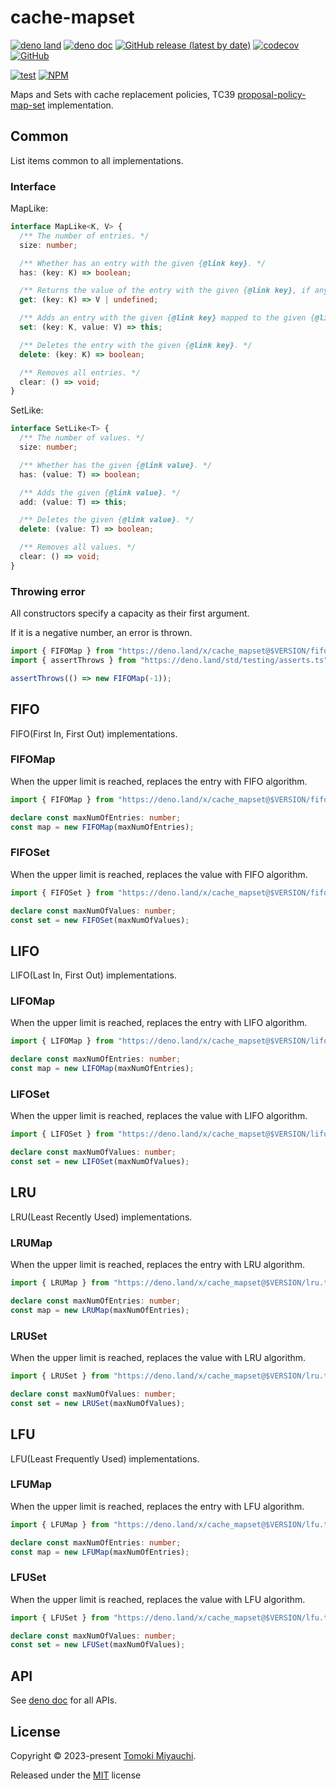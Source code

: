# cache-mapset

[![deno land](http://img.shields.io/badge/available%20on-deno.land/x-lightgrey.svg?logo=deno)](https://deno.land/x/cache-mapset)
[![deno doc](https://doc.deno.land/badge.svg)](https://deno.land/x/cache-mapset/mod.ts)
[![GitHub release (latest by date)](https://img.shields.io/github/v/release/TomokiMiyauci/cache-mapset)](https://github.com/TomokiMiyauci/cache-mapset/releases)
[![codecov](https://codecov.io/github/TomokiMiyauci/cache-mapset/branch/main/graph/badge.svg)](https://codecov.io/gh/TomokiMiyauci/cache-mapset)
[![GitHub](https://img.shields.io/github/license/TomokiMiyauci/cache-mapset)](https://github.com/TomokiMiyauci/cache-mapset/blob/main/LICENSE)

[![test](https://github.com/TomokiMiyauci/cache-mapset/actions/workflows/test.yaml/badge.svg)](https://github.com/TomokiMiyauci/cache-mapset/actions/workflows/test.yaml)
[![NPM](https://nodei.co/npm/cache-mapset.png?mini=true)](https://nodei.co/npm/cache-mapset/)

Maps and Sets with cache replacement policies, TC39
[proposal-policy-map-set](https://github.com/tc39/proposal-policy-map-set)
implementation.

## Common

List items common to all implementations.

### Interface

MapLike:

```ts
interface MapLike<K, V> {
  /** The number of entries. */
  size: number;

  /** Whether has an entry with the given {@link key}. */
  has: (key: K) => boolean;

  /** Returns the value of the entry with the given {@link key}, if any such entry exists; otherwise returns `undefined`. */
  get: (key: K) => V | undefined;

  /** Adds an entry with the given {@link key} mapped to the given {@link value}. */
  set: (key: K, value: V) => this;

  /** Deletes the entry with the given {@link key}. */
  delete: (key: K) => boolean;

  /** Removes all entries. */
  clear: () => void;
}
```

SetLike:

```ts
interface SetLike<T> {
  /** The number of values. */
  size: number;

  /** Whether has the given {@link value}. */
  has: (value: T) => boolean;

  /** Adds the given {@link value}. */
  add: (value: T) => this;

  /** Deletes the given {@link value}. */
  delete: (value: T) => boolean;

  /** Removes all values. */
  clear: () => void;
}
```

### Throwing error

All constructors specify a capacity as their first argument.

If it is a negative number, an error is thrown.

```ts
import { FIFOMap } from "https://deno.land/x/cache_mapset@$VERSION/fifo.ts";
import { assertThrows } from "https://deno.land/std/testing/asserts.ts";

assertThrows(() => new FIFOMap(-1));
```

## FIFO

FIFO(First In, First Out) implementations.

### FIFOMap

When the upper limit is reached, replaces the entry with FIFO algorithm.

```ts
import { FIFOMap } from "https://deno.land/x/cache_mapset@$VERSION/fifo.ts";

declare const maxNumOfEntries: number;
const map = new FIFOMap(maxNumOfEntries);
```

### FIFOSet

When the upper limit is reached, replaces the value with FIFO algorithm.

```ts
import { FIFOSet } from "https://deno.land/x/cache_mapset@$VERSION/fifo.ts";

declare const maxNumOfValues: number;
const set = new FIFOSet(maxNumOfValues);
```

## LIFO

LIFO(Last In, First Out) implementations.

### LIFOMap

When the upper limit is reached, replaces the entry with LIFO algorithm.

```ts
import { LIFOMap } from "https://deno.land/x/cache_mapset@$VERSION/lifo.ts";

declare const maxNumOfEntries: number;
const map = new LIFOMap(maxNumOfEntries);
```

### LIFOSet

When the upper limit is reached, replaces the value with LIFO algorithm.

```ts
import { LIFOSet } from "https://deno.land/x/cache_mapset@$VERSION/lifo.ts";

declare const maxNumOfValues: number;
const set = new LIFOSet(maxNumOfValues);
```

## LRU

LRU(Least Recently Used) implementations.

### LRUMap

When the upper limit is reached, replaces the entry with LRU algorithm.

```ts
import { LRUMap } from "https://deno.land/x/cache_mapset@$VERSION/lru.ts";

declare const maxNumOfEntries: number;
const map = new LRUMap(maxNumOfEntries);
```

### LRUSet

When the upper limit is reached, replaces the value with LRU algorithm.

```ts
import { LRUSet } from "https://deno.land/x/cache_mapset@$VERSION/lru.ts";

declare const maxNumOfValues: number;
const set = new LRUSet(maxNumOfValues);
```

## LFU

LFU(Least Frequently Used) implementations.

### LFUMap

When the upper limit is reached, replaces the entry with LFU algorithm.

```ts
import { LFUMap } from "https://deno.land/x/cache_mapset@$VERSION/lfu.ts";

declare const maxNumOfEntries: number;
const map = new LFUMap(maxNumOfEntries);
```

### LFUSet

When the upper limit is reached, replaces the value with LFU algorithm.

```ts
import { LFUSet } from "https://deno.land/x/cache_mapset@$VERSION/lfu.ts";

declare const maxNumOfValues: number;
const set = new LFUSet(maxNumOfValues);
```

## API

See [deno doc](https://deno.land/x/cache_mapset) for all APIs.

## License

Copyright © 2023-present [Tomoki Miyauchi](https://github.com/TomokiMiyauci).

Released under the [MIT](./LICENSE) license
